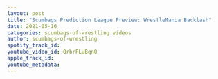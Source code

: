 ```yaml
---
layout: post
title: "Scumbags Prediction League Preview: WrestleMania Backlash"
date: 2021-05-16
categories: scumbags-of-wrestling videos
author: scumbags-of-wrestling
spotify_track_id: 
youtube_video_id: QrbrFLuBqnQ
apple_track_id: 
youtube_metadata: 
---
```

